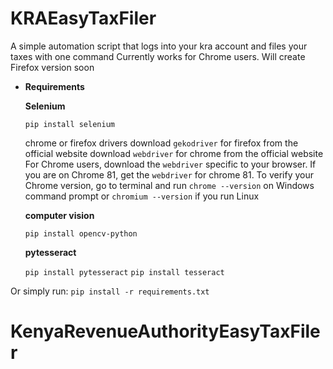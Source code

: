# KRAEasyTaxFiler
A simple automation script that logs into your kra account and files your taxes with one command Currently works for Chrome users. Will create Firefox version soon

- **Requirements**

    **Selenium**

    `pip install selenium`

    chrome or firefox drivers
        download `gekodriver` for firefox from the official website
        download `webdriver` for chrome from the official website
        For Chrome users, download the `webdriver` specific to your browser. If you are on Chrome 81, get the `webdriver` for chrome 81.
        To verify your Chrome version, go to terminal and run `chrome --version` on Windows command prompt or `chromium --version` if you run Linux

    **computer vision**

    `pip install opencv-python`

    **pytesseract**

    `pip install pytesseract`
    `pip install tesseract`

Or simply run: `pip install -r requirements.txt`
# KenyaRevenueAuthorityEasyTaxFiler
